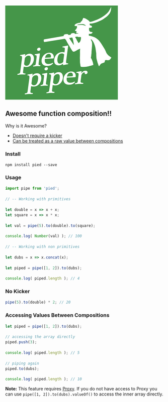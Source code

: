![](./pied.jpg)

## Awesome function composition!!

Why is it Awesome?

* [Doesn't require a kicker](#no-kicker)
* [Can be treated as a raw value between compositions](#accessing-values-between-compositions)

### Install

```shell
npm install pied --save
```

### Usage

``` javascript
import pipe from 'pied';

// -- Working with primitives

let double = x => x + x;
let square = x => x * x;

let val = pipe(5).to(double).to(square);

console.log( Number(val) ); // 100

// -- Working with non primitives

let dubs = x => x.concat(x);

let piped = pipe([1, 2]).to(dubs);

console.log( piped.length ); // 4
```

### No Kicker

```javascript
pipe(5).to(double) * 2; // 20
```

### Accessing Values Between Compositions

```javascript
let piped = pipe([1, 2]).to(dubs);

// accessing the array directly
piped.push(3);

console.log( piped.length ); // 5

// piping again
piped.to(dubs);

console.log( piped.length ); // 10
```

__Note:__ This feature requires [Proxy](https://developer.mozilla.org/en-US/docs/Web/JavaScript/Reference/Global_Objects/Proxy). If you do not have access to Proxy you can use `pipe([1, 2]).to(dubs).valueOf()` to access the inner array directly.
